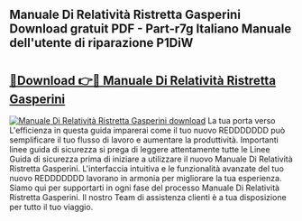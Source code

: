 ## Manuale Di Relatività Ristretta Gasperini Download gratuit PDF - Part-r7g Italiano Manuale dell'utente di riparazione P1DiW

# <h2><a href="http://dfgjg7.blite.top/?on=Manuale+Di+Relativit%c3%a0+Ristretta+Gasperini">🔗Download 👉🔴 Manuale Di Relatività Ristretta Gasperini</a></h2>

[![Manuale Di Relatività Ristretta Gasperini download](https://i.imgur.com/lujVjoI.png)](http://dfgjg7.blite.top/?on=Manuale+Di+Relativit%c3%a0+Ristretta+Gasperini)
La tua porta verso L'efficienza in questa guida imparerai come il tuo nuovo REDDDDDDD può semplificare il tuo flusso di lavoro e aumentare la produttività. Importanti linee guida di sicurezza si prega di leggere attentamente tutte le Linee Guida di sicurezza prima di iniziare a utilizzare il nuovo Manuale Di Relatività Ristretta Gasperini. L'interfaccia intuitiva e le funzionalità avanzate del tuo nuovo REDDDDDDD lavorano in armonia per migliorare la tua esperienza. Siamo qui per supportarti in ogni fase del processo Manuale Di Relatività Ristretta Gasperini. Il nostro Team di assistenza clienti è a tua disposizione per tutto il tuo viaggio.
